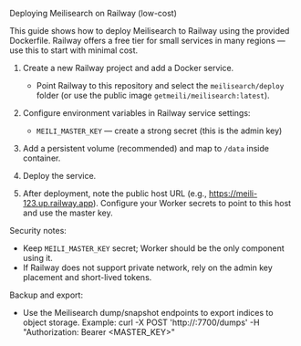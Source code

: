 Deploying Meilisearch on Railway (low-cost)

This guide shows how to deploy Meilisearch to Railway using the provided Dockerfile. Railway offers a free tier for small services in many regions — use this to start with minimal cost.

1. Create a new Railway project and add a Docker service.
   - Point Railway to this repository and select the `meilisearch/deploy` folder (or use the public image `getmeili/meilisearch:latest`).

2. Configure environment variables in Railway service settings:
   - `MEILI_MASTER_KEY` — create a strong secret (this is the admin key)

3. Add a persistent volume (recommended) and map to `/data` inside container.

4. Deploy the service.

5. After deployment, note the public host URL (e.g., https://meili-123.up.railway.app). Configure your Worker secrets to point to this host and use the master key.

Security notes:
- Keep `MEILI_MASTER_KEY` secret; Worker should be the only component using it.
- If Railway does not support private network, rely on the admin key placement and short-lived tokens.

Backup and export:
- Use the Meilisearch dump/snapshot endpoints to export indices to object storage. Example:
  curl -X POST 'http://<HOST>:7700/dumps' -H "Authorization: Bearer <MASTER_KEY>"

